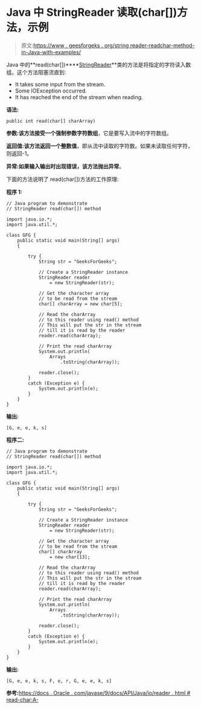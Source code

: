 # Java 中 StringReader 读取(char[])方法，示例

> 原文:[https://www . geesforgeks . org/string reader-readchar-method-in-Java-with-examples/](https://www.geeksforgeeks.org/stringreader-readchar-method-in-java-with-examples/)

Java 中的**read(char[])****[StringReader](https://www.geeksforgeeks.org/java-io-stringreader-class-java/)**类的方法是将指定的字符读入数组。这个方法阻塞流直到:

*   It takes some input from the stream.
*   Some IOException occurred.
*   It has reached the end of the stream when reading.

**语法:**

```
public int read(char[] charArray)
```

**参数:**该方法接受一个强制参数**字符数组**，它是要写入流中的字符数组。

**返回值:**该方法返回一个**整数值**，即从流中读取的字符数。如果未读取任何字符，则返回-1。

**异常:**如果输入输出时出现错误，该方法抛出**异常**。

下面的方法说明了 read(char[])方法的工作原理:

**程序 1:**

```
// Java program to demonstrate
// StringReader read(char[]) method

import java.io.*;
import java.util.*;

class GFG {
    public static void main(String[] args)
    {

        try {
            String str = "GeeksForGeeks";

            // Create a StringReader instance
            StringReader reader
                = new StringReader(str);

            // Get the character array
            // to be read from the stream
            char[] charArray = new char[5];

            // Read the charArray
            // to this reader using read() method
            // This will put the str in the stream
            // till it is read by the reader
            reader.read(charArray);

            // Print the read charArray
            System.out.println(
                Arrays
                    .toString(charArray));

            reader.close();
        }
        catch (Exception e) {
            System.out.println(e);
        }
    }
}
```

**输出:**

```
[G, e, e, k, s]

```

**程序二:**

```
// Java program to demonstrate
// StringReader read(char[]) method

import java.io.*;
import java.util.*;

class GFG {
    public static void main(String[] args)
    {

        try {
            String str = "GeeksForGeeks";

            // Create a StringReader instance
            StringReader reader
                = new StringReader(str);

            // Get the character array
            // to be read from the stream
            char[] charArray
                = new char[13];

            // Read the charArray
            // to this reader using read() method
            // This will put the str in the stream
            // till it is read by the reader
            reader.read(charArray);

            // Print the read charArray
            System.out.println(
                Arrays
                    .toString(charArray));

            reader.close();
        }
        catch (Exception e) {
            System.out.println(e);
        }
    }
}
```

**输出:**

```
[G, e, e, k, s, F, o, r, G, e, e, k, s]

```

**参考:**[https://docs . Oracle . com/javase/9/docs/API/Java/io/reader . html # read-char:A-](https://docs.oracle.com/javase/9/docs/api/java/io/Reader.html#read-char:A-)